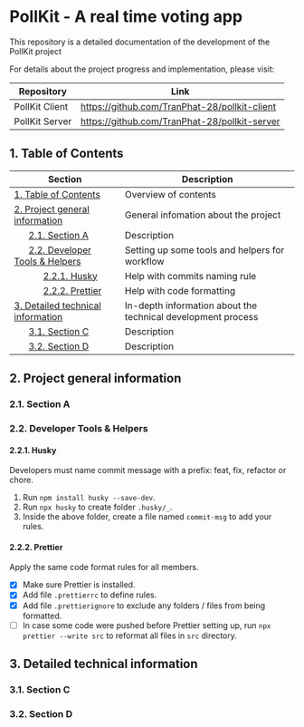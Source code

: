 # PollKit - A real time voting app
This repository is a detailed documentation of the development of the PollKit project

For details about the project progress and implementation, please visit:

| Repository     | Link |
|----------------|------|
| PollKit Client | https://github.com/TranPhat-28/pollkit-client |
| PollKit Server | https://github.com/TranPhat-28/pollkit-server |


## 1. Table of Contents

| Section                                      | Description |
|----------------------------------------------|-------------|
| [1. Table of Contents](#1-table-of-contents) | Overview of contents |
| [2. Project general information](#2-project-general-information) | General infomation about the project |
| &nbsp;&nbsp;&nbsp;&nbsp;&nbsp;&nbsp;[2.1. Section A](#21-section-a) | Description |
| &nbsp;&nbsp;&nbsp;&nbsp;&nbsp;&nbsp;[2.2. Developer Tools & Helpers](#22-developer-tools--helpers) | Setting up some tools and helpers for workflow |
| &nbsp;&nbsp;&nbsp;&nbsp;&nbsp;&nbsp;&nbsp;&nbsp;&nbsp;&nbsp;&nbsp;&nbsp;[2.2.1. Husky](#221-husky) | Help with commits naming rule |
| &nbsp;&nbsp;&nbsp;&nbsp;&nbsp;&nbsp;&nbsp;&nbsp;&nbsp;&nbsp;&nbsp;&nbsp;[2.2.2. Prettier](#222-prettier) | Help with code formatting |
| [3. Detailed technical information](#3-detailed-technical-information) | In-depth information about the technical development process |
| &nbsp;&nbsp;&nbsp;&nbsp;&nbsp;&nbsp;[3.1. Section C](#31-section-c) | Description |
| &nbsp;&nbsp;&nbsp;&nbsp;&nbsp;&nbsp;[3.2. Section D](#32-section-d) | Description |

## 2. Project general information

### 2.1. Section A

### 2.2. Developer Tools & Helpers

#### 2.2.1. Husky

Developers must name commit message with a prefix: feat, fix, refactor or chore.

1. Run `npm install husky --save-dev`.
2. Run `npx husky` to create folder `.husky/_`.
3. Inside the above folder, create a file named `commit-msg` to add your rules.

#### 2.2.2. Prettier

Apply the same code format rules for all members.

- [x] Make sure Prettier is installed.
- [x] Add file `.prettierrc` to define rules.
- [x] Add file `.prettierignore` to exclude any folders / files from being formatted.
- [ ] In case some code were pushed before Prettier setting up, run `npx prettier --write src` to reformat all files in `src` directory.

## 3. Detailed technical information 

### 3.1. Section C

### 3.2. Section D
